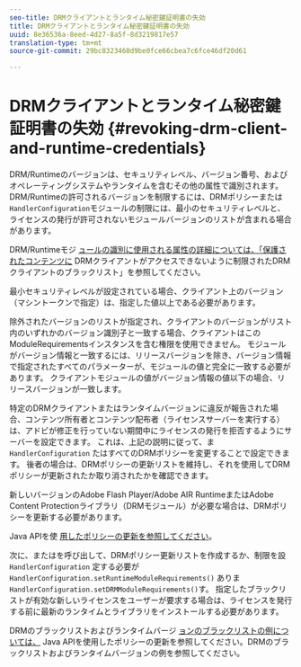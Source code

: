 ```yaml
---
seo-title: DRMクライアントとランタイム秘密鍵証明書の失効
title: DRMクライアントとランタイム秘密鍵証明書の失効
uuid: 8e36536a-8eed-4d27-8a5f-8d3219817e57
translation-type: tm+mt
source-git-commit: 29bc8323460d9be0fce66cbea7c6fce46df20d61

---
```



# DRMクライアントとランタイム秘密鍵証明書の失効 {#revoking-drm-client-and-runtime-credentials}

DRM/Runtimeのバージョンは、セキュリティレベル、バージョン番号、およびオペレーティングシステムやランタイムを含むその他の属性で識別されます。 DRM/Runtimeの許可されるバージョンを制限するには、DRMポリシーまたは `HandlerConfiguration`モジュールの制限には、最小のセキュリティレベルと、ライセンスの発行が許可されないモジュールバージョンのリストが含まれる場合があります。

DRM/Runtimeモジ [ュールの識別に使用される属性の詳細については、「保護されたコンテンツに](../../protecting-content/introduction/usage-rules/runtime-application-restrictions/blacklist-drm-clients.md) DRMクライアントがアクセスできないように制限されたDRMクライアントのブラックリスト」を参照してください。

最小セキュリティレベルが設定されている場合、クライアント上のバージョン（マシントークンで指定）は、指定した値以上である必要があります。

除外されたバージョンのリストが指定され、クライアントのバージョンがリスト内のいずれかのバージョン識別子と一致する場合、クライアントはこのModuleRequirementsインスタンスを含む権限を使用できません。 モジュールがバージョン情報と一致するには、リリースバージョンを除き、バージョン情報で指定されたすべてのパラメーターが、モジュールの値と完全に一致する必要があります。 クライアントモジュールの値がバージョン情報の値以下の場合、リリースバージョンが一致します。

特定のDRMクライアントまたはランタイムバージョンに違反が報告された場合、コンテンツ所有者とコンテンツ配布者（ライセンスサーバーを実行する）は、アドビが修正を行っていない期間中にライセンスの発行を拒否するようにサーバーを設定できます。 これは、上記の説明に従って、ま `HandlerConfiguration` たはすべてのDRMポリシーを変更することで設定できます。 後者の場合は、DRMポリシーの更新リストを維持し、それを使用してDRMポリシーが更新されたか取り消されたかを確認できます。

新しいバージョンのAdobe Flash Player/Adobe AIR RuntimeまたはAdobe Content Protectionライブラリ（DRMモジュール）が必要な場合は、DRMポリシーを更新する必要があります。

Java APIを使 [用したポリシーの更新を参照してください](../../protecting-content/working-policies-overview/updating-policy-using-java-api.md)。

次に、またはを呼び出して、DRMポリシー更新リストを作成するか、制限を設 `HandlerConfiguration` 定する必要が `HandlerConfiguration.setRuntimeModuleRequirements()` ありま `HandlerConfiguration.setDRMModuleRequirements()`す。 指定したブラックリストが有効な新しいライセンスをユーザーが要求する場合は、ライセンスを発行する前に最新のランタイムとライブラリをインストールする必要があります。

DRMのブラックリストおよびランタイムバージ [ョンのブラックリストの例については、](../../protecting-content/working-policies-overview/updating-policy-using-java-api.md) Java APIを使用したポリシーの更新を参照してください。DRMのブラックリストおよびランタイムバージョンの例を参照してください。
